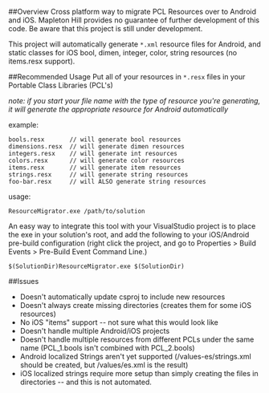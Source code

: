 ##Overview
Cross platform way to migrate PCL Resources over to Android and iOS. Mapleton Hill provides no guarantee of further development of this code. Be aware that this project is still under development. 

This project will automatically generate `*.xml` resource files for Android, and static classes for iOS bool, dimen, integer, color, string resources (no items.resx support).

##Recommended Usage
Put all of your resources in `*.resx` files in your Portable Class Libraries (PCL's)

 *note: if you start your file name with the type of resource you're generating, it will generate the appropriate resource for Android automatically*

example:
 
    bools.resx       // will generate bool resources
    dimensions.resx  // will generate dimen resources
    integers.resx    // will generate int resources
    colors.resx      // will generate color resources
    items.resx       // will generate item resources
    strings.resx     // will generate string resources
    foo-bar.resx     // will ALSO generate string resources


usage:

    ResourceMigrator.exe /path/to/solution

An easy way to integrate this tool with your VisualStudio project is to place the exe in your solution's root, and add the following to your iOS/Android pre-build configuration (right click the project, and go to Properties > Build Events > Pre-Build Event Command Line.) 

    $(SolutionDir)ResourceMigrator.exe $(SolutionDir)

 

##Issues
 - Doesn't automatically update csproj to include new resources
 - Doesn't always create missing directories (creates them for some iOS resources)
 - No iOS "items" support -- not sure what this would look like
 - Doesn't handle multiple Android/iOS projects
 - Doesn't handle multiple resources from different PCLs under the same name (PCL_1.bools isn't combined with PCL_2.bools) 
 - Android localized Strings aren't yet supported (/values-es/strings.xml should be created, but /values/es.xml is the result)
 - iOS localized strings require more setup than simply creating the files in directories -- and this is not automated. 

